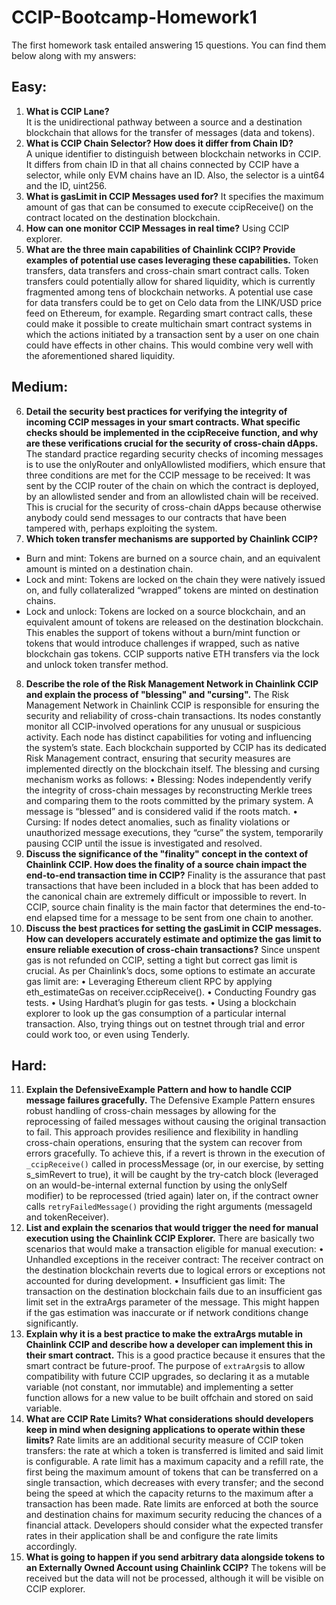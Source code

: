 # CCIP-Bootcamp-Homework1

The first homework task entailed answering 15 questions. You can find them below along with my answers:

## Easy:

1. **What is CCIP Lane?**   
  It is the unidirectional pathway between a source and a destination blockchain that allows for the transfer of messages (data and tokens).
2.	**What is CCIP Chain Selector? How does it differ from Chain ID?**<br>
  A unique identifier to distinguish between blockchain networks in CCIP. It differs from chain ID in that all chains connected by CCIP have a selector, while only EVM chains have an ID. Also, the selector is a uint64 and the ID, uint256.
4.	**What is gasLimit in CCIP Messages used for?**
  It specifies the maximum amount of gas that can be consumed to execute ccipReceive() on the contract located on the destination blockchain.
5.	**How can one monitor CCIP Messages in real time?**
  Using CCIP explorer.
6.	**What are the three main capabilities of Chainlink CCIP? Provide examples of potential use cases leveraging these capabilities.**
  Token transfers, data transfers and cross-chain smart contract calls. Token transfers could potentially allow for shared liquidity, which is currently fragmented among tens of blockchain networks. A potential use case for data transfers could be to get on Celo data from the LINK/USD price feed on Ethereum, for example. Regarding smart contract calls, these could make it possible to create multichain smart contract systems in which the actions initiated by a transaction sent by a user on one chain could have effects in other chains. This would combine very well with the aforementioned shared liquidity.

## Medium:
6.	**Detail the security best practices for verifying the integrity of incoming CCIP messages in your smart contracts. What specific checks should be implemented in the ccipReceive function, and why are these verifications crucial for the security of cross-chain dApps.**
  The standard practice regarding security checks of incoming messages is to use the onlyRouter and onlyAllowlisted modifiers, which ensure that three conditions are met for the CCIP message to be received: It was sent by the CCIP router of the chain on which the contract is deployed, by an allowlisted sender and from an allowlisted chain will be received. This is crucial for the security of cross-chain dApps because otherwise anybody could send messages to our contracts that have been tampered with, perhaps exploiting the system.
7.	**Which token transfer mechanisms are supported by Chainlink CCIP?**
  - Burn and mint: Tokens are burned on a source chain, and an equivalent amount is minted on a destination chain.
  - Lock and mint: Tokens are locked on the chain they were natively issued on, and fully collateralized “wrapped” tokens are minted on destination chains. 
  - Lock and unlock: Tokens are locked on a source blockchain, and an equivalent amount of tokens are released on the destination blockchain. This enables the support of tokens without a burn/mint function or tokens that would introduce challenges if wrapped, such as native blockchain gas tokens. CCIP supports native ETH transfers via the lock and unlock token transfer method.
8.	**Describe the role of the Risk Management Network in Chainlink CCIP and explain the process of "blessing" and "cursing".**
  The Risk Management Network in Chainlink CCIP is responsible for ensuring the security and reliability of cross-chain transactions. Its nodes constantly monitor all CCIP-involved operations for any unusual or suspicious activity. Each node has distinct capabilities for voting and influencing the system’s state. Each blockchain supported by CCIP has its dedicated Risk Management contract, ensuring that security measures are implemented directly on the blockchain itself.
  The blessing and cursing mechanism works as follows:
  •	Blessing: Nodes independently verify the integrity of cross-chain messages by reconstructing Merkle trees and comparing them to the roots committed by the primary system. A message is “blessed” and is considered valid if the roots match.
  •	Cursing: If nodes detect anomalies, such as finality violations or unauthorized message executions, they “curse” the system, temporarily pausing CCIP until the issue is investigated and resolved.
9.	**Discuss the significance of the "finality" concept in the context of Chainlink CCIP. How does the finality of a source chain impact the end-to-end transaction time in CCIP?**
  Finality is the assurance that past transactions that have been included in a block that has been added to the canonical chain are extremely difficult or impossible to revert. In CCIP, source chain finality is the main factor that determines the end-to-end elapsed time for a message to be sent from one chain to another.
10.	**Discuss the best practices for setting the gasLimit in CCIP messages. How can developers accurately estimate and optimize the gas limit to ensure reliable execution of cross-chain transactions?**
  Since unspent gas is not refunded on CCIP, setting a tight but correct gas limit is crucial. As per Chainlink’s docs, some options to estimate an accurate gas limit are:
  • Leveraging Ethereum client RPC by applying eth_estimateGas on receiver.ccipReceive(). 
  • Conducting Foundry gas tests.
  • Using Hardhat’s plugin for gas tests.
  • Using a blockchain explorer to look up the gas consumption of a particular internal transaction.
  Also, trying things out on testnet through trial and error could work too, or even using Tenderly.

## Hard:
11.	**Explain the DefensiveExample Pattern and how to handle CCIP message failures gracefully.**
  The Defensive Example Pattern ensures robust handling of cross-chain messages by allowing for the reprocessing of failed messages without causing the original transaction to fail. This approach provides resilience and flexibility in handling cross-chain operations, ensuring that the system can recover from errors gracefully. To achieve this, if a revert is thrown in the execution of `_ccipReceive()` called in processMessage (or, in our exercise, by setting s_simRevert to true), it will be caught by the try-catch block (leveraged on an would-be-internal external function by using the onlySelf modifier) to be reprocessed (tried again) later on, if the contract owner calls `retryFailedMessage()` providing the right arguments (messageId and tokenReceiver).
12.	**List and explain the scenarios that would trigger the need for manual execution using the Chainlink CCIP Explorer.**
  There are basically two scenarios that would make a transaction eligible for manual execution: 
  •	Unhandled exceptions in the receiver contract: The receiver contract on the destination blockchain reverts due to logical errors or exceptions not accounted for during development.
  •	Insufficient gas limit: The transaction on the destination blockchain fails due to an insufficient gas limit set in the extraArgs parameter of the message. This might happen if the gas estimation was inaccurate or if network conditions change significantly.
13.	**Explain why it is a best practice to make the extraArgs mutable in Chainlink CCIP and describe how a developer can implement this in their smart contract.**
  This is a good practice because it ensures that the smart contract be future-proof. The purpose of `extraArgs`is to allow compatibility with future CCIP upgrades, so declaring it as a mutable variable (not constant, nor immutable) and implementing a setter function allows for a new value to be built offchain and stored on said variable.
14.	**What are CCIP Rate Limits? What considerations should developers keep in mind when designing applications to operate within these limits?**
  Rate limits are an additional security measure of CCIP token transfers: the rate at which a token is transferred is limited and said limit is configurable. A rate limit has a maximum capacity and a refill rate, the first being the maximum amount of tokens that can be transferred on a single transaction, which decreases with every transfer; and the second being the speed at which the capacity returns to the maximum after a transaction has been made. 
Rate limits are enforced at both the source and destination chains for maximum security reducing the chances of a financial attack.
Developers should consider what the expected transfer rates in their application shall be and configure the rate limits accordingly.
15.	**What is going to happen if you send arbitrary data alongside tokens to an Externally Owned Account using Chainlink CCIP?**
  The tokens will be received but the data will not be processed, although it will be visible on CCIP explorer.


